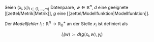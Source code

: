 Seien $(x_i, y_i)_{i \in \{ 1, \dots, m \}}$ Datenpaare, $w \in \mathbb{R}^n$, $d$ eine geeignete [[zettel/Metrik|Metrik]], $g$ eine [[zettel/Modellfunktion|Modellfunktion]].

Der *Modellfehler* $l_i : \mathbb{R}^n \to \mathbb{R}_0^+$ an der Stelle $x_i$ ist definiert als

$$
	l_i(w) := d(g(x_i, w), y_i)
$$